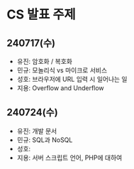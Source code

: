 # CS 발표 주제
## 240717(수)
- 유진: 암호화 / 복호화
- 민규: 모놀리식 vs 마이크로 서비스
- 성호: 브라우저에 URL 입력 시 일어나는 일
- 지용: Overflow and Underflow

## 240724(수)
- 유진: 개발 문서
- 민규: SQL과 NoSQL
- 성호: 
- 지용: 서버 스크립트 언어, PHP에 대하여